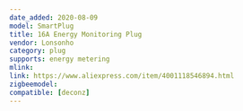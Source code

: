 ```yaml
---
date_added: 2020-08-09
model: SmartPlug
title: 16A Energy Monitoring Plug
vendor: Lonsonho 
category: plug
supports: energy metering
mlink: 
link: https://www.aliexpress.com/item/4001118546894.html
zigbeemodel: 
compatible: [deconz]
---
```

